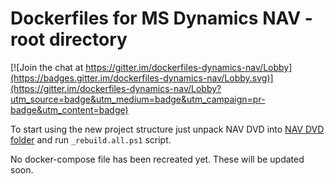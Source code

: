 # Dockerfiles for MS Dynamics NAV - root directory
[![Join the chat at https://gitter.im/dockerfiles-dynamics-nav/Lobby](https://badges.gitter.im/dockerfiles-dynamics-nav/Lobby.svg)](https://gitter.im/dockerfiles-dynamics-nav/Lobby?utm_source=badge&utm_medium=badge&utm_campaign=pr-badge&utm_content=badge)

To start using the new project structure just unpack NAV DVD into [NAV DVD folder](__content_user/NAVDVD) and run `_rebuild.all.ps1` script.

No docker-compose file has been recreated yet. These will be updated soon.